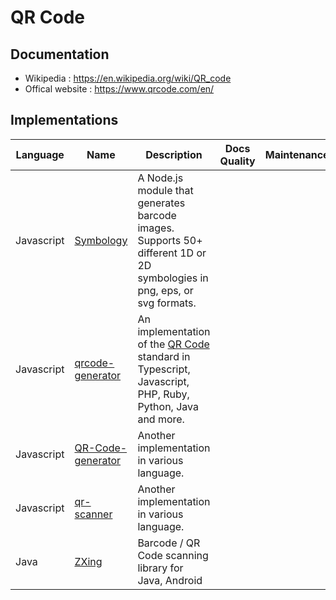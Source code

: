 # QR Code

## Documentation

- Wikipedia : https://en.wikipedia.org/wiki/QR_code
- Offical website : https://www.qrcode.com/en/

## Implementations

| Language   | Name                                                                   | Description                                                                                                                                     | Docs Quality | Maintenance | Recommended |
| ---------- | ---------------------------------------------------------------------- | ----------------------------------------------------------------------------------------------------------------------------------------------- | ------------ | ----------- | ----------- |
| Javascript | [Symbology](https://github.com/jshor/symbology)                        | A Node.js module that generates barcode images. Supports 50+ different 1D or 2D symbologies in png, eps, or svg formats.                        |              |             | ✅          |
| Javascript | [qrcode-generator](https://github.com/kazuhikoarase/qrcode-generator) | An implementation of the [QR Code](https://en.wikipedia.org/wiki/QR_code) standard in Typescript, Javascript, PHP, Ruby, Python, Java and more. |              |             | ✅          |
| Javascript | [QR-Code-generator](https://github.com/nayuki/QR-Code-generator)       | Another implementation in various language.                                                                                                     |              |             |             |
| Javascript | [qr-scanner](https://github.com/nimiq/qr-scanner )                    | Another implementation in various language.                                                                                                     |              |             | ✅          |
| Java       | [ZXing](https://github.com/zxing/zxing )                              | Barcode / QR Code scanning library for Java, Android                                                                                            |              |             | ✅          |
